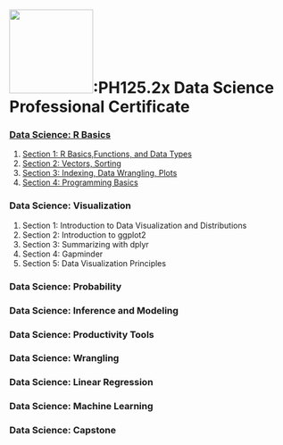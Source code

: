 # <img src="https://raccoongang.com/media/clients/logo-harvardx.png" width="150">:PH125.2x Data Science Professional Certificate
<h3><a href="https://courses.edx.org/certificates/541cac22c3aa483e93b89dae33963f1c">Data Science: R Basics</h3>
<ol>
  <li><a href="https://courses.edx.org/certificates/541cac22c3aa483e93b89dae33963f1c">Section 1: R Basics,Functions, and Data Types</li>
  <li><a href="https://courses.edx.org/certificates/541cac22c3aa483e93b89dae33963f1c">Section 2: Vectors, Sorting</li>
  <li><a href="https://courses.edx.org/certificates/541cac22c3aa483e93b89dae33963f1c">Section 3: Indexing, Data Wrangling, Plots</li>
  <li><a href="https://courses.edx.org/certificates/541cac22c3aa483e93b89dae33963f1c">Section 4: Programming Basics</li>
</ol>
<h3><a>Data Science: Visualization</h3>
<ol>
  <li><a>Section 1: Introduction to Data Visualization and Distributions</li>
  <li><a>Section 2: Introduction to ggplot2</li>
  <li><a>Section 3: Summarizing with dplyr</li>
  <li><a>Section 4: Gapminder</li>
  <li><a>Section 5: Data Visualization Principles</li>
</ol>
<h3><a>Data Science: Probability</h3>
<h3><a>Data Science: Inference and Modeling</h3>
<h3><a>Data Science: Productivity Tools</h3>
<h3><a>Data Science: Wrangling</h3>
<h3><a>Data Science: Linear Regression</h3>
<h3><a>Data Science: Machine Learning</h3>
<h3><a>Data Science: Capstone</h3>

